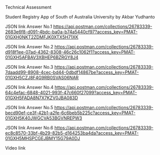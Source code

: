 Technical Assessment

Student Registry App of South of Australia University by Akbar Yudhanto

JSON link Answer No.1
https://api.postman.com/collections/26783339-2683e6f8-d091-4bdc-ba0a-b74a5440cf97?access_key=PMAT-01GXH0NKT2ZDMFJK0XTX5H71XK

JSON link Answer No.2
https://api.postman.com/collections/26783339-d918f1ee-07ad-4362-8308-46c26c1062f1?access_key=PMAT-01GXH5AFBAV3XBHEP6BZRGY8J4

JSON link Answer No.3
https://api.postman.com/collections/26783339-7daadd99-8908-4cec-bd44-0dbdf14867be?access_key=PMAT-01GXH5CZJ8F4G9RB0SVAS06NAR

JSON link Answer No.4
https://api.postman.com/collections/26783339-64c4efac-6848-4021-993f-47c660f27099?access_key=PMAT-01GXH5FADA8N7X7KZV0JBA083D

JSON link Answer No.5
https://api.postman.com/collections/26783339-becd90ef-ce3f-42b1-a2fe-6c6beb5b225c?access_key=PMAT-01GXH5K40JWGCVA53BGVNREPW3

JSON link Answer No.6
https://api.postman.com/collections/26783339-ec8c8570-33bf-4b29-82b5-d164253ba4da?access_key=PMAT-01GXH5MHSPCGEJBMY15G79A0DJ

Video link
